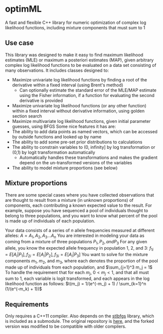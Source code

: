 # optimML
A fast and flexible C++ library for numeric optimization of complex log likelihood functions, including mixture components that must sum to 1

## Use case
This library was designed to make it easy to find maximum likelihood estimates (MLE) or maximum a posteriori estimates (MAP), given arbitrary complex log likelihood functions to be evaluated on a data set consisting of many observations. It includes classes designed to:
* Maximize univariate log likelihood functions by finding a root of the derivative within a fixed interval (using Brent's method)
  * Can optionally estimate the standard error of the MLE/MAP estimate using the Fisher information, if a function for evaluating the second derivative is provided
* Maximize univariate log likelihood functions (or any other function) within a fixed interval without derivative information, using golden section search
* Maximize multivariate log likelihood functions, given initial parameter guesses, using BFGS
Some nice features it has are:
* The ability to add data points as named vectors, which can be accessed by outside functions and looked up by name
* The ability to add some pre-set prior distributions to calculations
* The ability to constrain variables to (0, infinity] by log transformation or (0,1) by logit transformation automatically
  * Automatically handles these transformations and makes the gradient depend on the un-transformed versions of the variables
* The ability to model mixture proportions (see below)
## Mixture proportions
There are some special cases where you have collected observations that are thought to result from a mixture (in unknown proportions) of components, each contributing a known expected value to the result. For example, suppose you have sequenced a pool of individuals thought to belong to three populations, and you want to know what percent of the pool is made up of individuals of each population. 

Your data consists of a series of $n$ allele frequencies measured at different alleles: $A = A_1, A_2, A_3 ... A_n$
You are interested in modeling your data as coming from a mixture of three populations $P_1, P_2, and P_3$
For any given allele, you know the expected allele frequency in population 1, 2, and 3: $f_{1i} = E[A_i | P_1], f_{2i} = E[A_i | P_2], f_{3i} = E[A_i | P_3]$
You want to solve for the mixture components $m_1$, $m_2$, and $m_3$, where each denotes the proportion of the pool made up of individuals from each population, and $\sum_{j=1}^3 m_j = 1$
To handle the requirement that for each $m_j$, $0 < m_j < 1$, and that all must sum to 1, each variable is logit transformed, and each appears in the log likelihood function as follows: $t(m_j) = 1/(e^(-m_j) + 1) / \sum_{k=1}^n (1/(e^(-m_k) + 1))$
## Requirements
Only requires a C++11 compiler. Also depends on the [stlbfgs](https://github.com/nkschaefer/stlbfgs) library, which is included as a submodule. The original repository is [here](https://github.com/ultimaille/stlbfgs), and the forked version was modified to be compatible with older compilers. 
